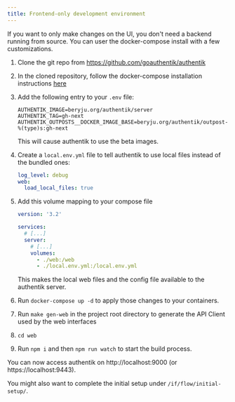 ```yaml
---
title: Frontend-only development environment
---
```


If you want to only make changes on the UI, you don't need a backend running from source. You can user the docker-compose install with a few customizations.

1. Clone the git repo from https://github.com/goauthentik/authentik
2. In the cloned repository, follow the docker-compose installation instructions [here](../../docs/installation/docker-compose)
3. Add the following entry to your `.env` file:

    ```
    AUTHENTIK_IMAGE=beryju.org/authentik/server
    AUTHENTIK_TAG=gh-next
    AUTHENTIK_OUTPOSTS__DOCKER_IMAGE_BASE=beryju.org/authentik/outpost-%(type)s:gh-next
    ```

    This will cause authentik to use the beta images.

4. Create a `local.env.yml` file to tell authentik to use local files instead of the bundled ones:

    ```yaml
    log_level: debug
    web:
      load_local_files: true
    ```

5. Add this volume mapping to your compose file

    ```yaml
    version: '3.2'

    services:
      # [...]
      server:
        # [...]
        volumes:
          - ./web:/web
          - ./local.env.yml:/local.env.yml
    ```

    This makes the local web files and the config file available to the authentik server.

6. Run `docker-compose up -d` to apply those changes to your containers.
7. Run `make gen-web` in the project root directory to generate the API Client used by the web interfaces
8. `cd web`
9. Run `npm i` and then `npm run watch` to start the build process.

You can now access authentik on http://localhost:9000 (or https://localhost:9443).

You might also want to complete the initial setup under `/if/flow/initial-setup/`.
